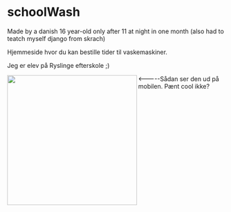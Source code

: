 # schoolWash 
Made by a danish 16 year-old only after 11 at night in one month (also had to teatch myself django from skrach)

Hjemmeside hvor du kan bestille tider til vaskemaskiner.

Jeg er elev på Ryslinge efterskole ;)

<a href="url"><img src="https://github.com/johanub/schoolWash/blob/master/phone.PNG" align="left" width="300" ></a>


<-----Sådan ser den ud på mobilen. Pænt cool ikke?

 

